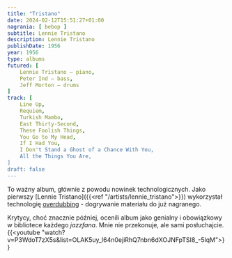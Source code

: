 ```yaml
---
title: "Tristano"
date: 2024-02-12T15:51:27+01:00
nagrania: [ bebop ]
subtitle: Lennie Tristano
description: Lennie Tristano
publishDate: 1956
year: 1956
type: albums
futured: [
    Lennie Tristano – piano,
    Peter Ind – bass,
    Jeff Morton – drums
]
track: [
    Line Up,
    Requiem,
    Turkish Mambo,
    East Thirty-Second,
    These Foolish Things,
    You Go to My Head,
    If I Had You,
    I Don't Stand a Ghost of a Chance With You,
    All the Things You Are,
]
draft: false
---
```

To ważny album, głównie z powodu nowinek technologicznych. Jako pierwszy [Lennie Tristano]({{<ref "/artists/lennie_tristano">}}) wykorzystał technologię [overdubbing](https://pl.wikipedia.org/wiki/Overdubbing) - dogrywanie materiału do już nagranego.

Krytycy, choć znacznie później, ocenili album jako genialny i obowiązkowy w bibliotece każdego *jazzfana*. Mnie nie przekonuje, ale sami posłuchajcie.
{{<youtube "watch?v=P3WdoT7zX5s&list=OLAK5uy_l64n0ejiRhQ7nbn6dXOJNFpTSI8_-5lqM">}}